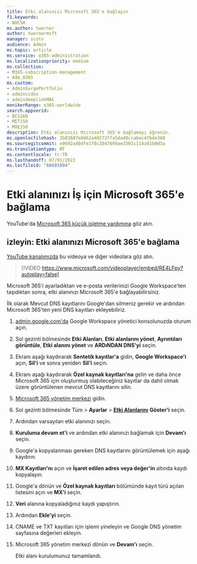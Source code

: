 ```yaml
---
title: Etki alanınızı Microsoft 365'e bağlayın
f1.keywords:
- NOCSH
ms.author: twerner
author: twernermsft
manager: scotv
audience: Admin
ms.topic: article
ms.service: o365-administration
ms.localizationpriority: medium
ms.collection:
- M365-subscription-management
- Adm_O365
ms.custom:
- AdminSurgePortfolio
- adminvideo
- admindeeplinkMAC
monikerRange: o365-worldwide
search.appverid:
- BCS160
- MET150
- MOE150
description: Etki alanınızı Microsoft 365'e bağlamayı öğrenin.
ms.openlocfilehash: 2b02687e8d62a40272ffa5dad8ccabec4fbde368
ms.sourcegitcommit: e9692a40dfe1f8c2047699ae3301c114a01b0d3a
ms.translationtype: MT
ms.contentlocale: tr-TR
ms.lasthandoff: 07/01/2022
ms.locfileid: "66603894"
---
```

# <a name="connect-your-domain-to-microsoft-365-for-business"></a>Etki alanınızı İş için Microsoft 365'e bağlama

YouTube'da [Microsoft 365 küçük işletme yardımına](https://go.microsoft.com/fwlink/?linkid=2197659) göz atın.

## <a name="watch-connect-your-domain-to-microsoft-365"></a>izleyin: Etki alanınızı Microsoft 365'e bağlama

[YouTube kanalımızda](https://go.microsoft.com/fwlink/?linkid=2198216) bu videoya ve diğer videolara göz atın.

> [!VIDEO https://www.microsoft.com/videoplayer/embed/RE4LFpy?autoplay=false]

Microsoft 365'i ayarladıktan ve e-posta verilerinizi Google Workspace'ten taşıdıktan sonra, etki alanınızı Microsoft 365'e bağlayabilirsiniz. 

İlk olarak Mevcut DNS kayıtlarını Google'dan silmeniz gerekir ve ardından Microsoft 365'ten yeni DNS kayıtları ekleyebiliriz.

1. [admin.google.com'da](https://admin.google.com) Google Workspace yönetici konsolunuzda oturum açın.
1. Sol gezinti bölmesinde **Etki Alanları**, **Etki alanlarını yönet**, **Ayrıntıları görüntüle**, **Etki alanını yönet** ve **ARDıNDAN DNS'yi** seçin.
1. Ekranı aşağı kaydırarak **Sentetik kayıtlar'a** gidin, **Google Workspace'i** açın, **Sil'i** ve sonra yeniden **Sil'i** seçin.
1. Ekranı aşağı kaydırarak **Özel kaynak kayıtları'na** gelin ve daha önce Microsoft 365 için oluşturmuş olabileceğiniz kayıtlar da dahil olmak üzere görüntülenen mevcut DNS kayıtlarını silin.
1. [Microsoft 365 yönetim merkezi](https://admin.microsoft.com) gidin.
1. Sol gezinti bölmesinde Tüm  > **Ayarlar** > <a href="https://go.microsoft.com/fwlink/p/?linkid=834818" target="_blank">**Etki Alanlarını**</a> **Göster'i** seçin.
1. Ardından varsayılan etki alanınızı seçin.
1. **Kuruluma devam et'i** ve ardından etki alanınızı bağlamak için **Devam'ı** seçin.
1. Google'a kopyalanması gereken DNS kayıtlarını görüntülemek için aşağı kaydırın.
1. **MX Kayıtları'nı** açın ve **İşaret edilen adres veya değer'in** altında kaydı kopyalayın.
1. Google'a dönün ve **Özel kaynak kayıtları** bölümünde kayıt türü açılan listesini açın ve **MX'i** seçin.
1. **Veri** alanına kopyaladığınız kaydı yapıştırın.
1. Ardından **Ekle'yi** seçin.
1. CNAME ve TXT kayıtları için işlemi yineleyin ve Google DNS yönetim sayfasına değerleri ekleyin.
1. Microsoft 365 yönetim merkezi dönün ve **Devam'ı** seçin.

    Etki alanı kurulumunuz tamamlandı.